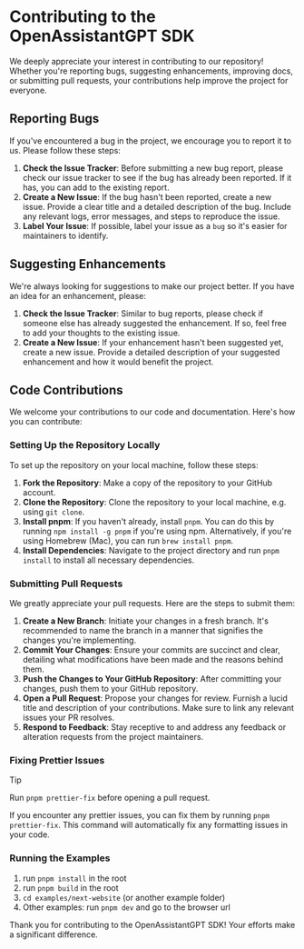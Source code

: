 # Contributing to the OpenAssistantGPT SDK

We deeply appreciate your interest in contributing to our repository! Whether you're reporting bugs, suggesting enhancements, improving docs, or submitting pull requests, your contributions help improve the project for everyone.

## Reporting Bugs

If you've encountered a bug in the project, we encourage you to report it to us. Please follow these steps:

1. **Check the Issue Tracker**: Before submitting a new bug report, please check our issue tracker to see if the bug has already been reported. If it has, you can add to the existing report.
2. **Create a New Issue**: If the bug hasn't been reported, create a new issue. Provide a clear title and a detailed description of the bug. Include any relevant logs, error messages, and steps to reproduce the issue.
3. **Label Your Issue**: If possible, label your issue as a `bug` so it's easier for maintainers to identify.

## Suggesting Enhancements

We're always looking for suggestions to make our project better. If you have an idea for an enhancement, please:

1. **Check the Issue Tracker**: Similar to bug reports, please check if someone else has already suggested the enhancement. If so, feel free to add your thoughts to the existing issue.
2. **Create a New Issue**: If your enhancement hasn't been suggested yet, create a new issue. Provide a detailed description of your suggested enhancement and how it would benefit the project.

## Code Contributions

We welcome your contributions to our code and documentation. Here's how you can contribute:

### Setting Up the Repository Locally

To set up the repository on your local machine, follow these steps:

1. **Fork the Repository**: Make a copy of the repository to your GitHub account.
2. **Clone the Repository**: Clone the repository to your local machine, e.g. using `git clone`.
3. **Install pnpm**: If you haven't already, install `pnpm`. You can do this by running `npm install -g pnpm` if you're using npm. Alternatively, if you're using Homebrew (Mac), you can run `brew install pnpm`.
4. **Install Dependencies**: Navigate to the project directory and run `pnpm install` to install all necessary dependencies.

### Submitting Pull Requests

We greatly appreciate your pull requests. Here are the steps to submit them:

1. **Create a New Branch**: Initiate your changes in a fresh branch. It's recommended to name the branch in a manner that signifies the changes you're implementing.
2. **Commit Your Changes**: Ensure your commits are succinct and clear, detailing what modifications have been made and the reasons behind them.
3. **Push the Changes to Your GitHub Repository**: After committing your changes, push them to your GitHub repository.
4. **Open a Pull Request**: Propose your changes for review. Furnish a lucid title and description of your contributions. Make sure to link any relevant issues your PR resolves.
5. **Respond to Feedback**: Stay receptive to and address any feedback or alteration requests from the project maintainers.

### Fixing Prettier Issues

> [!TIP]
> Run `pnpm prettier-fix` before opening a pull request.

If you encounter any prettier issues, you can fix them by running `pnpm prettier-fix`. This command will automatically fix any formatting issues in your code.

### Running the Examples

1. run `pnpm install` in the root
1. run `pnpm build` in the root
1. `cd examples/next-website` (or another example folder)
1. Other examples: run `pnpm dev` and go to the browser url

Thank you for contributing to the OpenAssistantGPT SDK! Your efforts make a significant difference.
